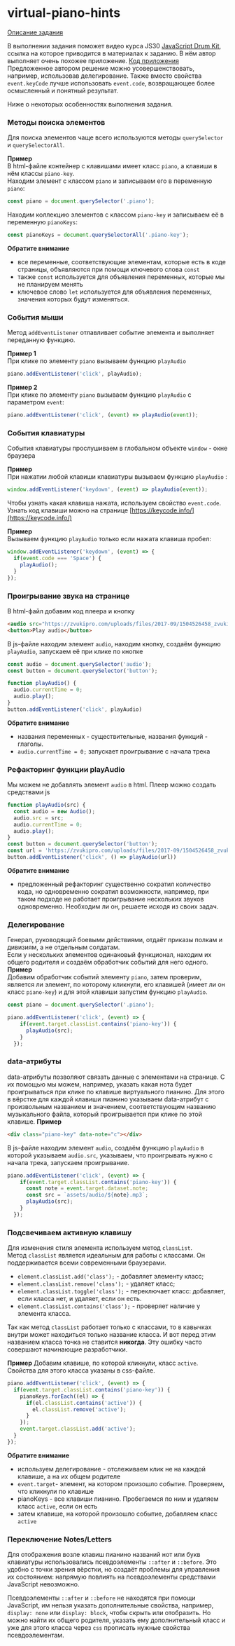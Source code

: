 # virtual-piano-hints

[Описание задания](https://rolling-scopes-school.github.io/stage1/#/tasks/virtual-piano)

В выполнении задания поможет видео курса JS30 [JavaScript Drum Kit](https://youtu.be/VuN8qwZoego), ссылка на которое приводится в материалах к заданию. В нём автор выполняет очень похожее приложение. [Код приложения](https://github.com/wesbos/JavaScript30/tree/master/01%20-%20JavaScript%20Drum%20Kit)  
Предложенное автором решение можно усовершенствовать, например, использовав делегирование. Также вместо свойства `event.keyCode` лучше использовать `event.сode`, возвращающее более осмысленный и понятный результат. 

Ниже о некоторых особенностях выполнения задания.

### Методы поиска элементов

Для поиска элементов чаще всего используются методы `querySelector` и `querySelectorAll`.

**Пример**  
В html-файле контейнер с клавишами имеет класс `piano`, а клавиши в нём классы `piano-key`.  
Находим элемент с классом `piano` и записываем его в переменную `piano`:
```js
const piano = document.querySelector('.piano');
```
Находим коллекцию элементов с классом `piano-key` и записываем её в переменную `pianoКeys`:
```js
const pianoКeys = document.querySelectorAll('.piano-key');
```
**Обратите внимание** 
- все переменные, соответствующие элементам, которые есть в коде страницы, объявляются при помощи ключевого слова `const`
- также `const` используется для объявления переменных, которые мы не планируем менять
- ключевое слово `let` используется для объявления переменных, значения которых будут изменяться. 

### События мыши

Метод `addEventListener` отлавливает событие элемента и выполняет переданную функцию.
 
**Пример 1**  
При клике по элементу `piano` вызываем функцию `playAudio` 
```js
piano.addEventListener('click', playAudio);
```
**Пример 2**  
При клике по элементу `piano` вызываем функцию `playAudio` с параметром `event`:
```js
piano.addEventListener('click', (event) => playAudio(event));
```

### События клавиатуры
События клавиатуры прослушиваем в глобальном объекте `window` - окне браузера

**Пример**  
При нажатии любой клавиши клавиатуры вызываем функцию `playAudio` :
```js
window.addEventListener('keydown', (event) => playAudio(event));
```
Чтобы узнать какая клавиша нажата, используем свойство `event.code`.  
Узнать код клавиши можно на странице [https://keycode.info/](https://keycode.info/)

**Пример**  
Вызываем функцию `playAudio` только если нажата клавиша пробел:
```js
window.addEventListener('keydown', (event) => {
  if(event.code === 'Space') {
    playAudio();
  }
});
``` 

### Проигрывание звука на странице

В html-файл добавим код плеера и кнопку
```html
<audio src="https://zvukipro.com/uploads/files/2017-09/1504526458_zvuki-prirody-penie-solovya.mp3"></audio>
<button>Play audio</button>
```
В js-файле находим элемент `audio`, находим кнопку, создаём функцию `playAudio`, запускаем её при клике по кнопке
```js
const audio = document.querySelector('audio');
const button = document.querySelector('button');

function playAudio() {
  audio.currentTime = 0;
  audio.play();
}
button.addEventListener('click', playAudio)
```
**Обратите внимание**
- названия переменных - существительные, названия функций - глаголы.
- `audio.currentTime = 0;` запускает проигрывание с начала трека

### Рефакторинг функции playAudio
Мы можем не добавлять элемент `audio` в html. Плеер можно создать средствами js
```js
function playAudio(src) {
  const audio = new Audio();
  audio.src = src;
  audio.currentTime = 0;
  audio.play();
}
const button = document.querySelector('button');
const url = 'https://zvukipro.com/uploads/files/2017-09/1504526458_zvuki-prirody-penie-solovya.mp3';
button.addEventListener('click', () => playAudio(url))
``` 
**Обратите внимание**
- предложенный рефакторинг существенно сократил количество кода, но одновременно сократил возможности, например, при таком подходе не работает проигрывание нескольких звуков одновременно. Необходим ли он, решаете исходя из своих задач.

### Делегирование
Генерал, руководящий боевыми действиями, отдаёт приказы полкам и дивизиям, а не отдельным солдатам.    
Если у нескольких элементов одинаковый функционал, находим их общего родителя и создаём обработчик событий для него одного.  
**Пример**  
Добавим обработчик событий элементу `piano`, затем проверим, является ли элемент, по которому кликнули, его клавишей (имеет ли он класс `piano-key`) и для этой клавиши запустим функцию `playAudio`.
```js
const piano = document.querySelector('.piano');

piano.addEventListener('click', (event) => {
    if(event.target.classList.contains('piano-key')) {
      playAudio(src);
    }   
  });
```

### data-атрибуты
data-атрибуты позволяют связать данные с элементами на странице. С их помощью мы можем, например, указать какая нота будет проигрываться при клике по клавише виртуального пианино. Для этого в вёрстке для каждой клавиши пианино указываем data-атрибут с произвольным названием и значением, соответствующим названию музыкального файла, который проигрывается при клике по этой клавише.
**Пример**  
```html
<div class="piano-key" data-note="c"></div>
``` 
В js-файле находим элемент `audio`, создаём функцию `playAudio` в которой указываем `audio.src`, указываем, что проигрывать нужно с начала трека, запускаем проигрывание.
```js
piano.addEventListener('click', (event) => {
    if(event.target.classList.contains('piano-key')) {
      const note = event.target.dataset.note;
      const src = `assets/audio/${note}.mp3`;
      playAudio(src);
    }   
  });
```

### Подсвечиваем активную клавишу 
Для изменения стиля элемента используем метод `classList`.  
Метод `classList` является идеальным для работы с классами. Он поддерживается всеми современными браузерами.  
- `element.classList.add('class');` - добавляет элементу класс;
- `element.classList.remove('class');` - удаляет класс;
- `element.classList.toggle('class');` - переключает класс: добавляет, если класса нет, и удаляет, если он есть.
- `element.classList.contains('class');` - проверяет наличие у элемента класса.

Так как метод `classList` работает только с классами, то в кавычках внутри может находиться только название класса. И вот перед этим названием класса точка не ставится **никогда**. Эту ошибку часто совершают начинающие разработчики.

**Пример**
Добавим клавише, по которой кликнули, класс `active`. Свойства для этого класса указаны в css-файле.
```js
piano.addEventListener('click', (event) => {
  if(event.target.classList.contains('piano-key')) {
    pianoКeys.forEach((el) => {
      if(el.classList.contains('active')) {
        el.classList.remove('active');
      }
    });
    event.target.classList.add('active');
  }
});
```
**Обратите внимание**
- используем делегирование - отслеживаем клик не на каждой клавише, а на их общем родителе
- `event.target`- элемент, на котором произошло событие. Проверяем, что кликнули по клавише
- pianoКeys - все клавиши пианино. Пробегаемся по ним и удаляем класс `active`, если он есть
- затем клавише, на которой произошло событие, добавляем класс `active`

### Переключение Notes/Letters

Для отображения возле клавиш пианино названий нот или букв клавиатуры использовались псевдоэлементы `::after` и `::before`. Это удобно с точки зрения вёрстки, но создаёт проблемы для управления их состоянием: напрямую повлиять на псевдоэлементы средствами JavaScript невозможно.

Псевдоэлементы `::after` и `::before` не находятся при помощи JavaScript, им нельзя указать дополнительные свойства, например, `display: none` или `display: block`, чтобы скрыть или отобразить. Но можно найти их общего родителя, указать ему дополнительный класс и уже для этого класса через `css` прописать нужные свойства псевдоэлементам. 